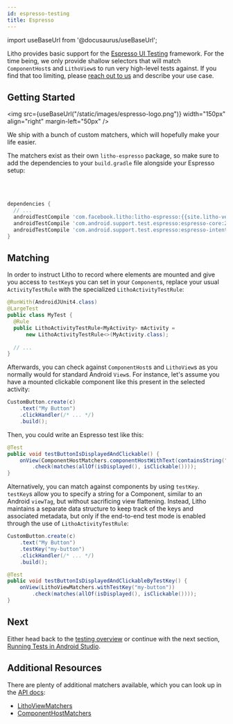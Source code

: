 ```yaml
---
id: espresso-testing
title: Espresso
---
```

import useBaseUrl from '@docusaurus/useBaseUrl';

Litho provides basic support for the
[Espresso UI Testing](https://developer.android.com/training/testing/ui-testing/espresso-testing.html)
framework. For the time being, we only provide shallow selectors that will match `ComponentHost`s and
`LithoView`s to run very high-level tests against. If you find that too limiting, please
[reach out to us](https://github.com/facebook/litho/issues/new) and describe your use case.

## Getting Started

<img src={useBaseUrl("/static/images/espresso-logo.png")} width="150px" align="right" margin-left="50px" /> 

We ship with a bunch of custom matchers, which will hopefully make your life easier.

The matchers exist as their own `litho-espresso` package, so make sure to add the
dependencies to your `build.gradle` file alongside your Espresso setup:

<br clear="right" />
<br />

```gradle
dependencies {
  // ...
  androidTestCompile 'com.facebook.litho:litho-espresso:{{site.litho-version}}'
  androidTestCompile 'com.android.support.test.espresso:espresso-core:2.2.2'
  androidTestCompile 'com.android.support.test.espresso:espresso-intents:2.2.2'
}
``` 

## Matching

In order to instruct Litho to record where elements are mounted and give you access to
`testKey`s you can set in your `Component`s, replace your usual `ActivityTestRule`
with the specialized `LithoActivityTestRule`:

```java
@RunWith(AndroidJUnit4.class)
@LargeTest
public class MyTest {
  @Rule
  public LithoActivityTestRule<MyActivity> mActivity =
      new LithoActivityTestRule<>(MyActivity.class);
      
  // ...
}
```

Afterwards, you can check against `ComponentHost`s and `LithoView`s as you normally would
for standard Android `View`s. For instance, let's assume you have a mounted
clickable component like this present in the selected activity:

```java
CustomButton.create(c)
    .text("My Button")
    .clickHandler(/* ... */)
    .build();
```

Then, you could write an Espresso test like this:

```java
@Test
public void testButtonIsDisplayedAndClickable() {
    onView(ComponentHostMatchers.componentHostWithText(containsString("My Button")))
        .check(matches(allOf(isDisplayed(), isClickable())));
}
```

Alternatively, you can match against components by using `testKey`. `testKey`s allow
you to specify a string for a Component, similar to an Android `viewTag`, but without
sacrificing view flattening. Instead, Litho maintains a separate data structure to keep
track of the keys and associated metadata, but only if the end-to-end test mode is enabled
through the use of `LithoActivityTestRule`:

```java
CustomButton.create(c)
    .text("My Button")
    .testKey("my-button")
    .clickHandler(/* ... */)
    .build();
```

```java
@Test
public void testButtonIsDisplayedAndClickableByTestKey() {
    onView(LithoViewMatchers.withTestKey("my-button"))
        .check(matches(allOf(isDisplayed(), isClickable())));
}
```

## Next

Either head back to the [testing overview](testing-overview) or
continue with the next section, [Running Tests in Android Studio](tests-in-android-studio).

## Additional Resources

There are plenty of additional matchers available, which you can look up in the
[API docs](/javadoc/index.html):

- [LithoViewMatchers](/javadoc/com/facebook/litho/testing/espresso/LithoViewMatchers.html)
- [ComponentHostMatchers](/javadoc/com/facebook/litho/testing/espresso/ComponentHostMatchers.html)
